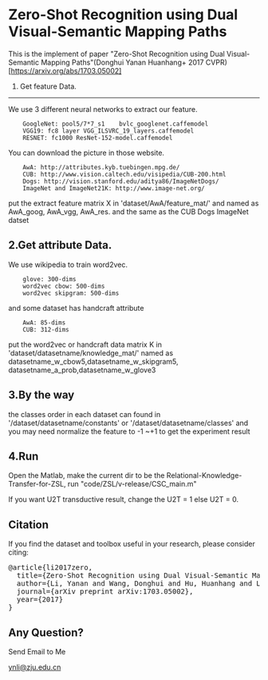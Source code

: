 Zero-Shot Recognition using Dual Visual-Semantic Mapping Paths
=============
This is the implement of  paper "Zero-Shot Recognition using Dual Visual-Semantic Mapping Paths"(Donghui Yanan Huanhang+ 2017 CVPR)
[https://arxiv.org/abs/1703.05002]


1. Get  feature Data.
---
We use 3 different neural networks to extract our feature. 

        GoogleNet: pool5/7*7_s1    bvlc_googlenet.caffemodel
        VGG19: fc8 layer VGG_ILSVRC_19_layers.caffemodel
        RESNET: fc1000 ResNet-152-model.caffemodel
You can download the picture in those website.

        AwA: http://attributes.kyb.tuebingen.mpg.de/
        CUB: http://www.vision.caltech.edu/visipedia/CUB-200.html
        Dogs: http://vision.stanford.edu/aditya86/ImageNetDogs/
        ImageNet and ImageNet21K: http://www.image-net.org/
put the extract feature matrix X in 'dataset/AwA/feature_mat/' and  named as AwA_goog, AwA_vgg, AwA_res. and the same as the CUB Dogs ImageNet datset


2.Get attribute Data.
---
We use wikipedia to train word2vec.

        glove: 300-dims
        word2vec cbow: 500-dims
        word2vec skipgram: 500-dims

and some dataset has handcraft attribute

        AwA: 85-dims
        CUB: 312-dims
put the word2vec or handcraft data matrix K in 'dataset/datasetname/knowledge_mat/' named as datasetname_w_cbow5,datasetname_w_skipgram5, datasetname_a_prob,datasetname_w_glove3

3.By the way
----
the classes order  in each dataset can found in '/dataset/datasetname/constants' or '/dataset/datasetname/classes' and you may need normalize the feature to -1 ~+1 to get the experiment result

4.Run
---
Open the Matlab, make the current dir to be the Relational-Knowledge-Transfer-for-ZSL, run "code/ZSL/v-release/CSC_main.m"

If you want U2T transductive result, change the U2T = 1 else U2T = 0.

Citation
-------------------------
If you find the dataset and toolbox useful in your research, please consider citing:
<pre>
@article{li2017zero,
  title={Zero-Shot Recognition using Dual Visual-Semantic Mapping Paths},
  author={Li, Yanan and Wang, Donghui and Hu, Huanhang and Lin, Yuetan and Zhuang, Yueting},
  journal={arXiv preprint arXiv:1703.05002},
  year={2017}
}
</pre>

Any Question?
-------------------------
Send Email to Me

ynli@zju.edu.cn